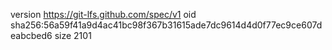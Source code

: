version https://git-lfs.github.com/spec/v1
oid sha256:56a59f41a9d4ac41bc98f367b31615ade7dc9614d4d0f77ec9ce607deabcbed6
size 2101
